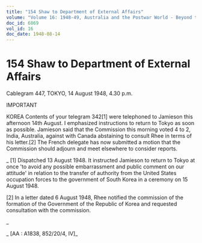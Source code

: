 ```yaml
---
title: "154 Shaw to Department of External Affairs"
volume: "Volume 16: 1948-49, Australia and the Postwar World - Beyond the Region"
doc_id: 6869
vol_id: 16
doc_date: 1948-08-14
---
```


# 154 Shaw to Department of External Affairs

Cablegram 447, TOKYO, 14 August 1948, 4.30 p.m.

IMPORTANT

KOREA Contents of your telegram 342[1] were telephoned to Jamieson this afternoon 14th August. I emphasized instructions to return to Tokyo as soon as possible. Jamieson said that the Commission this morning voted 4 to 2, India, Australia, against with Canada abstaining to consult Rhee in terms of his letter.[2] The French delegate has now submitted a motion that the Commission should adjourn and meet elsewhere to consider reports.

_ [1] Dispatched 13 August 1948. It instructed Jamieson to return to Tokyo at once 'to avoid any possible embarrassment and public comment on our attitude' in relation to the transfer of authority from the United States occupation forces to the government of South Korea in a ceremony on 15 August 1948.

[2] In a letter dated 6 August 1948, Rhee notified the commission of the formation of the Government of the Republic of Korea and requested consultation with the commission.

_

_ [AA : A1838, 852/20/4, IV]_
